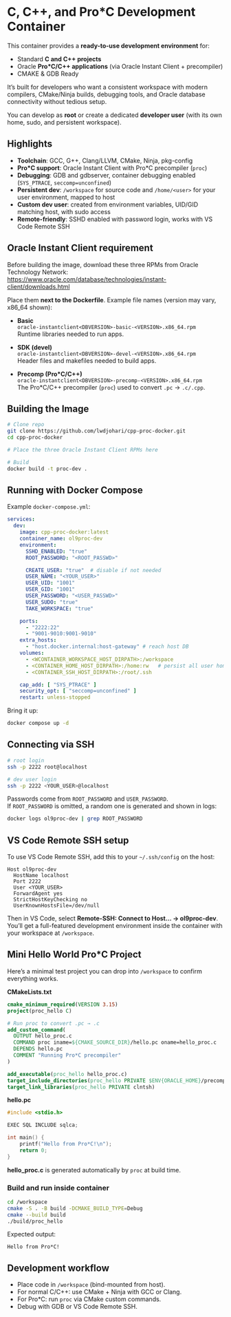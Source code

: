 # C, C++, and Pro*C Development Container

This container provides a **ready-to-use development environment** for:  
- Standard **C and C++ projects**  
- Oracle **Pro*C/C++ applications** (via Oracle Instant Client + precompiler)
- CMAKE & GDB Ready 

It’s built for developers who want a consistent workspace with modern compilers, CMake/Ninja builds, debugging tools, and Oracle database connectivity without tedious setup.  

You can develop as **root** or create a dedicated **developer user** (with its own home, sudo, and persistent workspace).



## Highlights

- **Toolchain**: GCC, G++, Clang/LLVM, CMake, Ninja, pkg-config  
- **Pro*C support**: Oracle Instant Client with Pro*C precompiler (`proc`)  
- **Debugging**: GDB and gdbserver, container debugging enabled (`SYS_PTRACE`, `seccomp=unconfined`)  
- **Persistent dev**: `/workspace` for source code and `/home/<user>` for your user environment, mapped to host  
- **Custom dev user**: created from environment variables, UID/GID matching host, with sudo access  
- **Remote-friendly**: SSHD enabled with password login, works with VS Code Remote SSH  



## Oracle Instant Client requirement

Before building the image, download these three RPMs from Oracle Technology Network:  
https://www.oracle.com/database/technologies/instant-client/downloads.html  

Place them **next to the Dockerfile**. Example file names (version may vary, x86_64 shown):  

- **Basic**  
  `oracle-instantclient<DBVERSION>-basic-<VERSION>.x86_64.rpm`  
  Runtime libraries needed to run apps.  

- **SDK (devel)**  
  `oracle-instantclient<DBVERSION>-devel-<VERSION>.x86_64.rpm`  
  Header files and makefiles needed to build apps.  

- **Precomp (Pro*C/C++)**  
  `oracle-instantclient<DBVERSION>-precomp-<VERSION>.x86_64.rpm`  
  The Pro*C/C++ precompiler (`proc`) used to convert `.pc` → `.c/.cpp`.  



## Building the Image

```bash
# Clone repo
git clone https://github.com/lwdjohari/cpp-proc-docker.git
cd cpp-proc-docker

# Place the three Oracle Instant Client RPMs here

# Build
docker build -t proc-dev .
```



## Running with Docker Compose

Example `docker-compose.yml`:

```yaml
services:
  dev:
    image: cpp-proc-docker:latest
    container_name: ol9proc-dev
    environment:
      SSHD_ENABLED: "true"
      ROOT_PASSWORD: "<ROOT_PASSWD>"

      CREATE_USER: "true"  # disable if not needed
      USER_NAME: "<YOUR_USER>"
      USER_UID: "1001"
      USER_GID: "1001"
      USER_PASSWORD: "<USER_PASSWD>"
      USER_SUDO: "true"
      TAKE_WORKSPACE: "true"

    ports:
      - "2222:22"
      - "9001-9010:9001-9010"
    extra_hosts:
      - "host.docker.internal:host-gateway" # reach host DB
    volumes:
      - <WCONTAINER_WORKSPACE_HOST_DIRPATH>:/workspace
      - <CONTAINER_HOME_HOST_DIRPATH>:/home:rw   # persist all user homes
      - <CONTAINER_SSH_HOST_DIRPATH>:/root/.ssh

    cap_add: [ "SYS_PTRACE" ]
    security_opt: [ "seccomp=unconfined" ]
    restart: unless-stopped
```

Bring it up:

```bash
docker compose up -d
```



## Connecting via SSH

```bash
# root login
ssh -p 2222 root@localhost

# dev user login
ssh -p 2222 <YOUR_USER>@localhost
```

Passwords come from `ROOT_PASSWORD` and `USER_PASSWORD`.  
If `ROOT_PASSWORD` is omitted, a random one is generated and shown in logs:  
```bash
docker logs ol9proc-dev | grep ROOT_PASSWORD
```



## VS Code Remote SSH setup

To use VS Code Remote SSH, add this to your `~/.ssh/config` on the host:

```
Host ol9proc-dev
  HostName localhost
  Port 2222
  User <YOUR_USER>
  ForwardAgent yes
  StrictHostKeyChecking no
  UserKnownHostsFile=/dev/null
```

Then in VS Code, select **Remote-SSH: Connect to Host… → ol9proc-dev**.  
You’ll get a full-featured development environment inside the container with your workspace at `/workspace`.



## Mini Hello World Pro*C Project

Here’s a minimal test project you can drop into `/workspace` to confirm everything works.

**CMakeLists.txt**
```cmake
cmake_minimum_required(VERSION 3.15)
project(proc_hello C)

# Run proc to convert .pc → .c
add_custom_command(
  OUTPUT hello_proc.c
  COMMAND proc iname=${CMAKE_SOURCE_DIR}/hello.pc oname=hello_proc.c
  DEPENDS hello.pc
  COMMENT "Running Pro*C precompiler"
)

add_executable(proc_hello hello_proc.c)
target_include_directories(proc_hello PRIVATE $ENV{ORACLE_HOME}/precomp/public)
target_link_libraries(proc_hello PRIVATE clntsh)
```

**hello.pc**
```c
#include <stdio.h>

EXEC SQL INCLUDE sqlca;

int main() {
    printf("Hello from Pro*C!\n");
    return 0;
}
```

**hello_proc.c** is generated automatically by `proc` at build time.



### Build and run inside container

```bash
cd /workspace
cmake -S . -B build -DCMAKE_BUILD_TYPE=Debug
cmake --build build
./build/proc_hello
```

Expected output:
```
Hello from Pro*C!
```


## Development workflow

- Place code in `/workspace` (bind-mounted from host).  
- For normal C/C++: use CMake + Ninja with GCC or Clang.  
- For Pro*C: run `proc` via CMake custom commands.  
- Debug with GDB or VS Code Remote SSH.  
